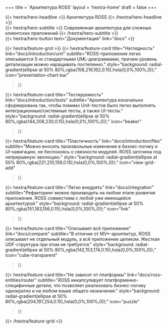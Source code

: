 +++
title = 'Архитектура ROSS'
layout = 'hextra-home'
draft = false
+++

<div class="hx-mt-6 hx-mb-6">
{{< hextra/hero-headline >}}
  Архитектура ROSS
{{< /hextra/hero-headline >}}
</div>

<div class="hx-mb-12">
{{< hextra/hero-subtitle >}}
  Современная архитектура для сложных&nbsp;<br class="sm:block hidden" />клиентских приложений
{{< /hextra/hero-subtitle >}}
</div>

<div class="hx-mb-6">
{{< hextra/hero-button text="Документация" link="docs" >}}
</div>

<div class="hx-mt-6" />

{{< hextra/feature-grid >}}
  {{< hextra/feature-card
    title="Наглядность"
    link="docs/introduction/uml"
    subtitle="ROSS-приложение легко описывается 5-ю стандартными UML-диаграммами, причем уровень детализации можно наращивать постепенно."
    style="background: radial-gradient(ellipse at 50% 80%,rgba(158,219,162,0.15),hsla(0,0%,100%,0));"
    icon="presentation-chart-bar"
  >}}
  
  {{< hextra/feature-card
    title="Тестируемость"
    link="docs/introduction/tests"
    subtitle="Архитектура изначально сформирована так, чтобы помимо Unit-тестов было легко выполнять интеграционные/системные тесты, а также UI-тесты."
    style="background: radial-gradient(ellipse at 50% 80%,rgba(144,208,230,0.15),hsla(0,0%,100%,0));"
    icon="beaker"
  >}}
  
  {{< hextra/feature-card
    title="Пластичность"
    link="docs/introduction/flex"
    subtitle="Можно вносить произвольные изменения в бизнес-логику и UI-навигацию, не беспокоясь о связности модулей. ROSS заточена под непрерывную эволюцию."
    style="background: radial-gradient(ellipse at 50% 80%,rgba(221,210,159,0.15),hsla(0,0%,100%,0));"
    icon="view-grid-add"
  >}}
  
  {{< hextra/feature-card
    title="Легко внедрять"
    link="docs/integration"
    subtitle="Рефакторинг можно производить на любом этапе развития приложения. ROSS совместима с любой уже имеющейся архитектурой."
    style="background: radial-gradient(ellipse at 50% 80%,rgba(151,183,156,0.15),hsla(0,0%,100%,0));"
    icon="link"
  >}}
  
  {{< hextra/feature-card
    title="Описывает всё приложение"
    link="docs/compare"
    subtitle="В отличие от MV*-архитектур, ROSS описывает не отдельный модуль, а всё приложение целиком. Жесткая UDF-структура при этом не требуется."
    style="background: radial-gradient(ellipse at 50% 80%,rgba(142,153,174,0.15),hsla(0,0%,100%,0));"
    icon="cube-transparent"
  >}}
  
  {{< hextra/feature-card
    title="Не зависит от платформы"
    link="docs/ross-entities/router"
    subtitle="ROSS инкапсулирует платформенно-специфичные детали, что позволяет реализовать бизнес-логику однократно и на любом языке общего назначения."
    style="background: radial-gradient(ellipse at 50% 80%,rgba(204,197,254,0.15),hsla(0,0%,100%,0));"
    icon="puzzle"
  >}}

{{< /hextra/feature-grid >}}
